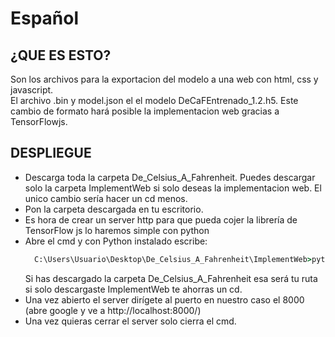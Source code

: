 # Español
## ¿QUE ES ESTO?
Son los archivos para la exportacion del modelo a una web con html, css y javascript.                  
El archivo .bin y model.json el el modelo DeCaFEntrenado_1.2.h5. Este cambio de formato hará posible la implementacion web gracias a TensorFlowjs.

## DESPLIEGUE
- Descarga toda la carpeta De_Celsius_A_Fahrenheit. Puedes descargar solo la carpeta ImplementWeb si solo deseas la implementacion web.
  El unico cambio sería hacer un cd menos.
- Pon la carpeta descargada en tu escritorio.
- Es hora de crear un server http para que pueda cojer la librería de TensorFlow js lo haremos simple con python
- Abre el cmd y con Python instalado escribe:
  ```cmd
    C:\Users\Usuario\Desktop\De_Celsius_A_Fahrenheit\ImplementWeb>python -m http.server 8000
  ```
  Si has descargado la carpeta De_Celsius_A_Fahrenheit esa será tu ruta si solo descargaste ImplementWeb te ahorras un cd.
- Una vez abierto el server dirígete al puerto en nuestro caso el 8000 (abre google y ve a http://localhost:8000/)
- Una vez quieras cerrar el server solo cierra el cmd.
